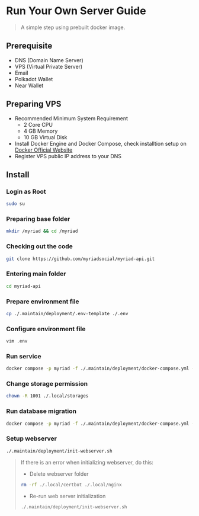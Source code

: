 # Run Your Own Server Guide

> A simple step using prebuilt docker image.

## Prerequisite
- DNS (Domain Name Server)
- VPS (Virtual Private Server)
- Email
- Polkadot Wallet
- Near Wallet

## Preparing VPS
- Recommended Minimum System Requirement
    - 2 Core CPU
    - 4 GB Memory
    - 10 GB Virtual Disk
- Install Docker Engine and Docker Compose, check installtion setup on [Docker Official Website](https://docs.docker.com/engine/install/debian)
- Register VPS public IP address to your DNS

## Install
### Login as Root
```bash
sudo su
```
### Preparing base folder
```bash
mkdir /myriad && cd /myriad
```
### Checking out the code
```bash
git clone https://github.com/myriadsocial/myriad-api.git
```
### Entering main folder
```bash
cd myriad-api
```
### Prepare environment file
```bash
cp ./.maintain/deployment/.env-template ./.env
```
### Configure environment file
```bash
vim .env
```
### Run service
```bash
docker compose -p myriad -f ./.maintain/deployment/docker-compose.yml --env-file ./.env --profile webserver up -d
```
### Change storage permission
```bash
chown -R 1001 ./.local/storages
```
### Run database migration
```bash
docker compose -p myriad -f ./.maintain/deployment/docker-compose.yml --env-file ./.env run --rm db_migration --rebuild --environment mainnet
```
### Setup webserver
```bash
./.maintain/deployment/init-webserver.sh
```
> If there is an error when initializing webserver, do this:
>- Delete webserver folder
>```bash
>rm -rf ./.local/certbot ./.local/nginx
>```
>- Re-run web server initialization
>```bash
>./.maintain/deployment/init-webserver.sh
>```